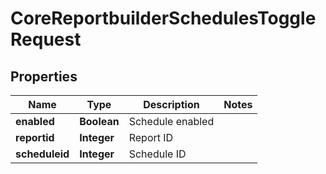 

# CoreReportbuilderSchedulesToggleRequest


## Properties

| Name | Type | Description | Notes |
|------------ | ------------- | ------------- | -------------|
|**enabled** | **Boolean** | Schedule enabled |  |
|**reportid** | **Integer** | Report ID |  |
|**scheduleid** | **Integer** | Schedule ID |  |



